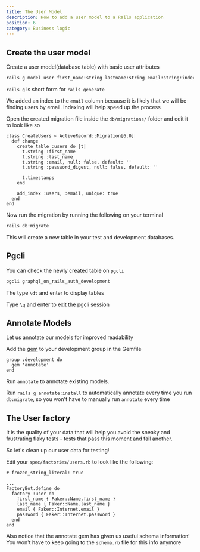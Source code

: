 ```yaml
---
title: The User Model
description: How to add a user model to a Rails application
position: 6
category: Business logic
---
```


## Create the user model

Create a user model(database table) with basic user attributes

```bash
rails g model user first_name:string lastname:string email:string:index password:string
```

`rails g` is short form for `rails generate`

We added an index to the `email` column because it is likely that we will be finding users by email. Indexing will help speed up the process

Open the created migration file inside the `db/migrations/` folder and edit it to look like so

```ruby[db/migrations/...create_users.rb]
class CreateUsers < ActiveRecord::Migration[6.0]
  def change
    create_table :users do |t|
      t.string :first_name
      t.string :last_name
      t.string :email, null: false, default: ''
      t.string :password_digest, null: false, default: ''

      t.timestamps
    end

    add_index :users, :email, unique: true
  end
end
```

Now run the migration by running the following on your terminal

```bash
rails db:migrate
```

This will create a new table in your test and development databases.

## Pgcli

You can check the newly created table on `pgcli`

```bash
pgcli graphql_on_rails_auth_development
```

The type `\dt` and enter to display tables

Type `\q` and enter to exit the pgcli session

## Annotate Models

Let us annotate our models for improved readability

Add the [gem](https://github.com/ctran/annotate_models) to your development group in the Gemfile


```ruby[Gemfile]
group :development do
  gem 'annotate'
end
```

Run `annotate` to annotate existing models.

Run `rails g annotate:install` to automatically annotate every time you run `db:migrate`, so you won't have to manually run `annotate` every time


## The User factory

It is the quality of your data that will help you avoid the sneaky and frustrating flaky tests - tests that pass this moment and fail another.

So let's clean up our user data for testing!

Edit your `spec/factories/users.rb` to look like the following:

```ruby[spec/factories/users.rb]
# frozen_string_literal: true

...
FactoryBot.define do
  factory :user do
    first_name { Faker::Name.first_name }
    last_name { Faker::Name.last_name }
    email { Faker::Internet.email }
    password { Faker::Internet.password }
  end
end
```

Also notice that the annotate gem has given us useful schema information! You won't have to keep going to the `schema.rb` file for this info anymore
